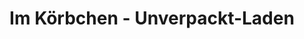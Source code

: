 ---
title: "Im Körbchen - Unverpackt-Laden"
url: /erftstadt/im-koerbchen-unverpackt-laden/
shop: Lebensmittel
---